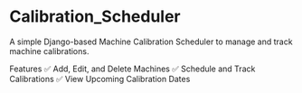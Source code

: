  # Calibration_Scheduler

A simple Django-based Machine Calibration Scheduler to manage and track machine calibrations.

Features
✅ Add, Edit, and Delete Machines
✅ Schedule and Track Calibrations
✅ View Upcoming Calibration Dates


